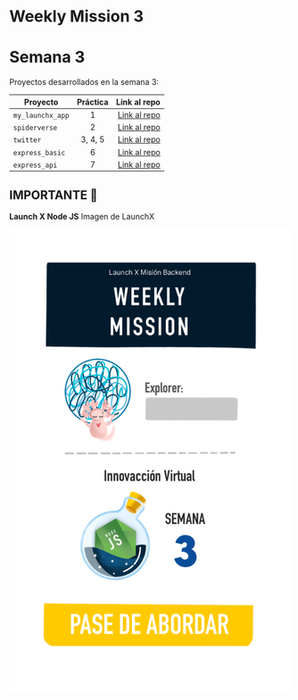 # Weekly Mission 3
# Semana 3 

Proyectos desarrollados en la semana 3:

| Proyecto | Práctica | Link al repo |
| ------------- |:-------------:| -----:|
|`my_launchx_app`|1|[Link al repo](https://github.com/JibhranLimon96/my_launchx_app.git)|
|`spiderverse`|2|[Link al repo](https://github.com/LaunchX-InnovaccionVirtual/MissionNodeJS)|
|`twitter`|3, 4, 5|[Link al repo](https://github.com/JibhranLimon96/twitter-Jibhran.git)|
|`express_basic`|6|[Link al repo](https://github.com/LaunchX-InnovaccionVirtual/MissionNodeJS)|
|`express_api`|7|[Link al repo](https://github.com/LaunchX-InnovaccionVirtual/MissionNodeJS)|

## IMPORTANTE 🛑

 **Launch X Node JS** Imagen de LaunchX 

![banner](https://github.com/JibhranLimon96/playbook/blob/fc334bfd6a783a313b658a2222c7d56a0140085c/weekly_mission_1/163835009-ed.png)
